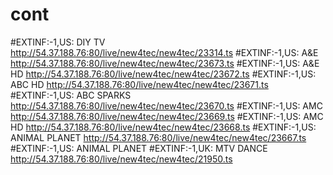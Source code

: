 # cont
#EXTINF:-1,US: DIY TV
http://54.37.188.76:80/live/new4tec/new4tec/23314.ts
#EXTINF:-1,US: A&E
http://54.37.188.76:80/live/new4tec/new4tec/23673.ts
#EXTINF:-1,US: A&E HD
http://54.37.188.76:80/live/new4tec/new4tec/23672.ts
#EXTINF:-1,US: ABC HD
http://54.37.188.76:80/live/new4tec/new4tec/23671.ts
#EXTINF:-1,US: ABC SPARKS
http://54.37.188.76:80/live/new4tec/new4tec/23670.ts
#EXTINF:-1,US: AMC
http://54.37.188.76:80/live/new4tec/new4tec/23669.ts
#EXTINF:-1,US: AMC HD
http://54.37.188.76:80/live/new4tec/new4tec/23668.ts
#EXTINF:-1,US: ANIMAL PLANET
http://54.37.188.76:80/live/new4tec/new4tec/23667.ts
#EXTINF:-1,US: ANIMAL PLANET
#EXTINF:-1,UK: MTV DANCE
http://54.37.188.76:80/live/new4tec/new4tec/21950.ts
